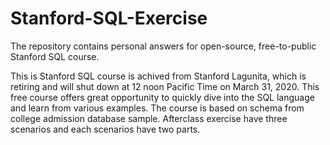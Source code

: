 # Stanford-SQL-Exercise
The repository contains personal answers for open-source, free-to-public Stanford SQL course.

This is Stanford SQL course is achived from Stanford Lagunita, which is retiring and will shut down at 12 noon Pacific Time on March 31, 2020. This free course offers great opportunity to quickly dive into the SQL language and learn from various examples. The course is based on schema from college admission database sample. Afterclass exercise have three scenarios and each scenarios have two parts.
